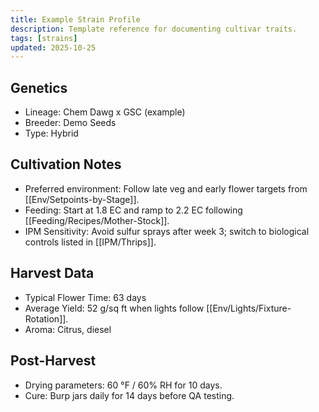 ```yaml
---
title: Example Strain Profile
description: Template reference for documenting cultivar traits.
tags: [strains]
updated: 2025-10-25
---
```


## Genetics

- Lineage: Chem Dawg x GSC (example)
- Breeder: Demo Seeds
- Type: Hybrid

## Cultivation Notes

- Preferred environment: Follow late veg and early flower targets from [[Env/Setpoints-by-Stage]].
- Feeding: Start at 1.8 EC and ramp to 2.2 EC following [[Feeding/Recipes/Mother-Stock]].
- IPM Sensitivity: Avoid sulfur sprays after week 3; switch to biological controls listed in [[IPM/Thrips]].

## Harvest Data

- Typical Flower Time: 63 days
- Average Yield: 52 g/sq ft when lights follow [[Env/Lights/Fixture-Rotation]].
- Aroma: Citrus, diesel

## Post-Harvest

- Drying parameters: 60 °F / 60% RH for 10 days.
- Cure: Burp jars daily for 14 days before QA testing.
